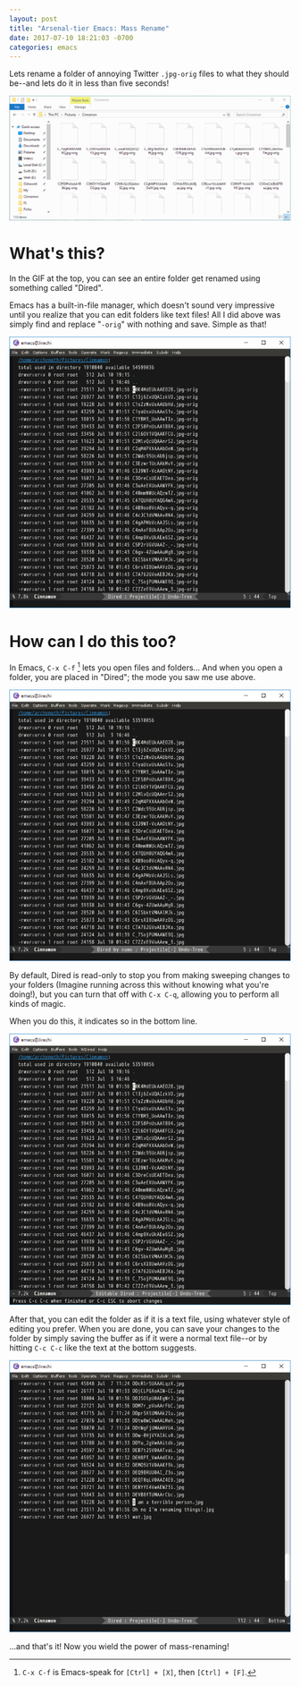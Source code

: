 ```yaml
---
layout: post
title: "Arsenal-tier Emacs: Mass Rename"
date: 2017-07-10 18:21:03 -0700
categories: emacs
---
```


Lets rename a folder of annoying Twitter `.jpg-orig` files to what they should be--and lets do it in less than five seconds!

![Renaming of an entire folder in no time at all](/assets/Mass-Rename.gif "Beep boop, renamed!")

<!-- more -->

# What's this?
In the GIF at the top, you can see an entire folder get renamed using
something called "Dired".

Emacs has a built-in-file manager, which doesn't sound very impressive
until you realize that you can edit folders like text files! All I did
above was simply find and replace "`-orig`" with nothing and
save. Simple as that!

![Find and replace](/assets/Dired-Rename.gif "It's all text!")

# How can I do this too?
In Emacs, `C-x C-f` [^1] lets you open files and folders... And when you
open a folder, you are placed in "Dired"; the mode you saw me use
above.

![Navigating a folder in Dired](/assets/Dired1.png "Welcome to Dired!")

By default, Dired is read-only to stop you from making sweeping
changes to your folders (Imagine running across this without knowing
what you're doing!), but you can turn that off with `C-x C-q`,
allowing you to perform all kinds of magic.

When you do this, it indicates so in the bottom line.

![The bottom line shows you can edit!](/assets/Dired2.png "Uh oh")

After that, you can edit the folder as if it is a text file, using
whatever style of editing you prefer. When you are done, you can save
your changes to the folder by simply saving the buffer as if it were a
normal text file--or by hitting `C-c C-c` like the text at the bottom
suggests.

![Modifications!](/assets/Dired3.png "Macros work really nicely here too!")

...and that's it! Now you wield the power of mass-renaming!

[^1]: `C-x C-f` is Emacs-speak for `[Ctrl] + [X]`, then `[Ctrl] + [F]`.

